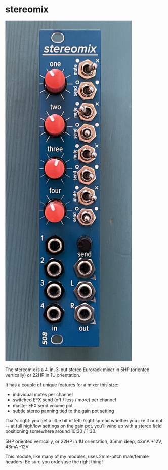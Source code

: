 # stereomix

<img src="stereomix-5hp-front.jpg" width=400>

The stereomix is a 4-in, 3-out stereo Eurorack mixer in 5HP (oriented vertically) or 22HP in 1U orientation. 

It has a couple of unique features for a mixer this size: 
* individual mutes per channel
* switched EFX send (off / less / more) per channel
* master EFX send volume pot
* subtle stereo panning tied to the gain pot setting

That's right: you get a little bit of left-/right spread whether you like it or not -- at full high/low settings on the gain pot, you'll wind up with a stereo field positioning somewhere around 10:30 / 1:30.

5HP oriented vertically, or 22HP in 1U orientation, 35mm deep, 43mA +12V, 43mA -12V

This module, like many of my modules, uses 2mm-pitch male/female headers. Be sure you order/use the right thing!
